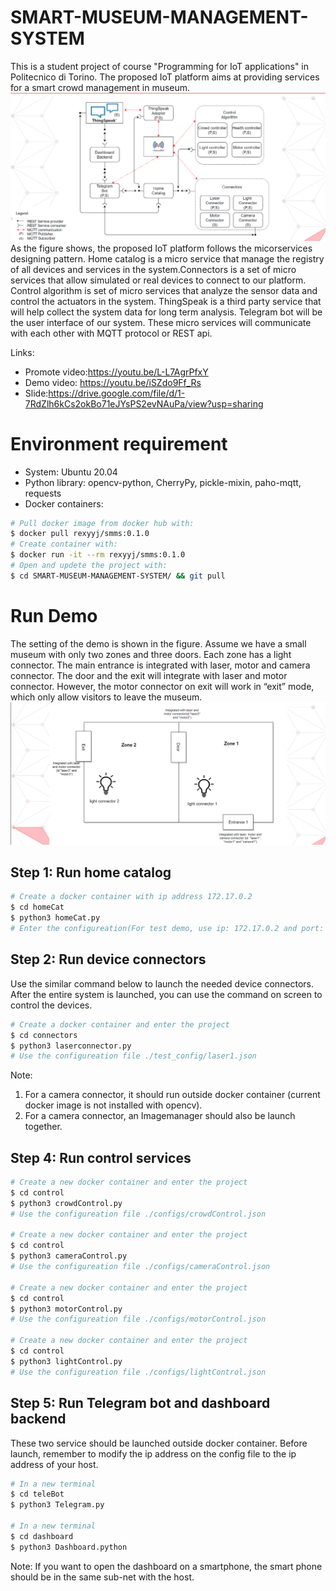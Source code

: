 # SMART-MUSEUM-MANAGEMENT-SYSTEM
This is a student project of course "Programming for IoT applications" in Politecnico di Torino. The proposed IoT platform aims at providing services for a smart crowd management in museum.
![oveview](figures/overview.png)
As the figure shows, the  proposed IoT platform follows the micorservices designing pattern. Home catalog is a micro service that manage the registry of all devices and services in the system.Connectors is a set of micro services that allow simulated or real devices to connect to our platform. Control algorithm is set of micro services that analyze the sensor data and control the actuators in the system. ThingSpeak is a third party service that will help collect the system data for long term analysis. Telegram bot will be the user interface of our system. These micro services will communicate with each other with MQTT protocol or REST api.

Links:
* Promote video:https://youtu.be/L-L7AgrPfxY
* Demo video: https://youtu.be/iSZdo9Ff_Rs
* Slide:https://drive.google.com/file/d/1-7RdZlh6kCs2okBo71eJYsPS2evNAuPa/view?usp=sharing

# Environment requirement
* System:           Ubuntu 20.04
* Python library:   opencv-python, CherryPy, pickle-mixin, paho-mqtt, requests
* Docker containers: 
```bash
# Pull docker image from docker hub with:
$ docker pull rexyyj/smms:0.1.0
# Create container with:
$ docker run -it --rm rexyyj/smms:0.1.0
# Open and updete the project with:
$ cd SMART-MUSEUM-MANAGEMENT-SYSTEM/ && git pull
```

# Run Demo
The setting of the demo is shown in the figure. Assume we have a small museum with only two zones and three doors. Each zone has a light connector. The main entrance is integrated with laser, motor and camera connector.  The  door and the exit will integrate with laser and motor connector. However, the motor connector on exit will work in “exit” mode, which only allow visitors to leave the museum.
![demo setting](figures/demo.png)
## Step 1: Run home catalog
```bash
# Create a docker container with ip address 172.17.0.2
$ cd homeCat
$ python3 homeCat.py
# Enter the configureation(For test demo, use ip: 172.17.0.2 and port: 8090)
```

## Step 2: Run device connectors
Use the similar command below to launch the needed device connectors.
After the entire system is launched, you can use the command on screen to control the devices.
```bash
# Create a docker container and enter the project
$ cd connectors
$ python3 laserconnector.py
# Use the configureation file ./test_config/laser1.json
```
Note: 
1. For a camera connector, it should run outside docker container (current docker image is not installed with opencv).
2. For a camera connector, an Imagemanager should also be launch together.
   
## Step 4: Run control services
```bash
# Create a new docker container and enter the project
$ cd control
$ python3 crowdControl.py
# Use the configureation file ./configs/crowdControl.json

# Create a new docker container and enter the project
$ cd control
$ python3 cameraControl.py
# Use the configureation file ./configs/cameraControl.json

# Create a new docker container and enter the project
$ cd control
$ python3 motorControl.py
# Use the configureation file ./configs/motorControl.json

# Create a new docker container and enter the project
$ cd control
$ python3 lightControl.py
# Use the configureation file ./configs/lightControl.json
```

## Step 5: Run Telegram bot and dashboard backend
These two service should be launched outside docker container.
Before launch, remember to modify the ip address on the config file to the ip address of your host.
```bash
# In a new terminal
$ cd teleBot
$ python3 Telegram.py

# In a new terminal
$ cd dashboard
$ python3 Dashboard.python
```
Note: If you want to open the dashboard on a smartphone, the smart phone should be in the same sub-net with the host.